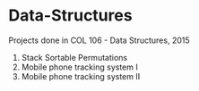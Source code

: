# Data-Structures

Projects done in COL 106 - Data Structures, 2015

1. Stack Sortable Permutations
2. Mobile phone tracking system I
3. Mobile phone tracking system II
